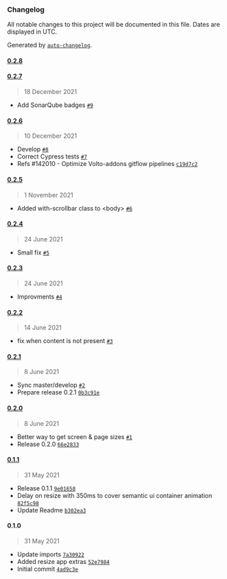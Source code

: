 ### Changelog

All notable changes to this project will be documented in this file. Dates are displayed in UTC.

Generated by [`auto-changelog`](https://github.com/CookPete/auto-changelog).

#### [0.2.8](https://github.com/eea/volto-resize-helper/compare/0.2.7...0.2.8)


#### [0.2.7](https://github.com/eea/volto-resize-helper/compare/0.2.6...0.2.7)

> 18 December 2021

- Add SonarQube badges [`#9`](https://github.com/eea/volto-resize-helper/pull/9)

#### [0.2.6](https://github.com/eea/volto-resize-helper/compare/0.2.5...0.2.6)

> 10 December 2021

- Develop [`#8`](https://github.com/eea/volto-resize-helper/pull/8)
- Correct Cypress tests [`#7`](https://github.com/eea/volto-resize-helper/pull/7)
- Refs #142010 - Optimize Volto-addons gitflow pipelines [`c19d7c2`](https://github.com/eea/volto-resize-helper/commit/c19d7c2e3ae1bf89b0e492906c60ca3b18118a1b)

#### [0.2.5](https://github.com/eea/volto-resize-helper/compare/0.2.4...0.2.5)

> 1 November 2021

- Added with-scrollbar class to &lt;body&gt; [`#6`](https://github.com/eea/volto-resize-helper/pull/6)

#### [0.2.4](https://github.com/eea/volto-resize-helper/compare/0.2.3...0.2.4)

> 24 June 2021

- Small fix [`#5`](https://github.com/eea/volto-resize-helper/pull/5)

#### [0.2.3](https://github.com/eea/volto-resize-helper/compare/0.2.2...0.2.3)

> 24 June 2021

- Improvments [`#4`](https://github.com/eea/volto-resize-helper/pull/4)

#### [0.2.2](https://github.com/eea/volto-resize-helper/compare/0.2.1...0.2.2)

> 14 June 2021

- fix when content is not present [`#3`](https://github.com/eea/volto-resize-helper/pull/3)

#### [0.2.1](https://github.com/eea/volto-resize-helper/compare/0.2.0...0.2.1)

> 8 June 2021

- Sync master/develop [`#2`](https://github.com/eea/volto-resize-helper/pull/2)
- Prepare release 0.2.1 [`0b3c91e`](https://github.com/eea/volto-resize-helper/commit/0b3c91e2e0b056b8d884f3027c9ba51028ebd7b7)

#### [0.2.0](https://github.com/eea/volto-resize-helper/compare/0.1.1...0.2.0)

> 8 June 2021

- Better way to get screen & page sizes [`#1`](https://github.com/eea/volto-resize-helper/pull/1)
- Release 0.2.0 [`66e2833`](https://github.com/eea/volto-resize-helper/commit/66e2833772b06950603f95ef8e537df91e02285a)

#### [0.1.1](https://github.com/eea/volto-resize-helper/compare/0.1.0...0.1.1)

> 31 May 2021

- Release 0.1.1 [`9e01658`](https://github.com/eea/volto-resize-helper/commit/9e01658d140cba59e478fd8bd55f07f48cdd3729)
- Delay on resize with 350ms to cover semantic ui container animation [`82f5c98`](https://github.com/eea/volto-resize-helper/commit/82f5c98ca8d8e3cc2d84d62786d78e3d5b5adb61)
- Update Readme [`b302ea3`](https://github.com/eea/volto-resize-helper/commit/b302ea334c06858cc8d83cdd638f37f1f53f9cb4)

#### 0.1.0

> 31 May 2021

- Update imports [`7a30922`](https://github.com/eea/volto-resize-helper/commit/7a30922067f4e878d1ab47bb5bd26fded81b806f)
- Added resize app extras [`52e7984`](https://github.com/eea/volto-resize-helper/commit/52e7984a488a67c70ed7a218afb0c22682a72976)
- Initial commit [`4ad9c3e`](https://github.com/eea/volto-resize-helper/commit/4ad9c3e122176c535a777d7acd14b9ab565e964f)
